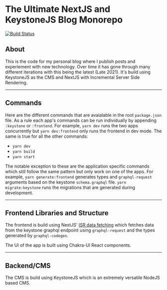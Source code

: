 # The Ultimate NextJS and KeystoneJS Blog Monorepo

[![Build Status](https://ci.sebasptsch.dev/api/badges/sebasptsch/NextBlogMono/status.svg?ref=refs/heads/main)](https://ci.sebasptsch.dev/sebasptsch/NextBlogMono)

## About

This is the code for my personal blog where I publish posts and experiement with new technology. Over time it has gone through many different iterations with this being the latest (Late 2021). It's build using KeystoneJS as the CMS and NextJS with Incremental Server Side Rendering.

---

## Commands

Here are the different commands that are avaialable in the root `package.json` file. As a rule each app's commands can be run individually by appending `:keystone` or `:frontend`. For example, `yarn dev` runs the two apps concurrently but `yarn dev:frontend` only runs the frontend in dev mode. The same is true for all the other commands:

- `yarn dev`
- `yarn build`
- `yarn start`

The notable exception to these are the application specific commands which still follow the same pattern but only work on one of the apps. For example, `yarn generate:frontend` generates types and `graphql-request` arguments based on the keystone `schema.graphql` file. `yarn migrate:keystone` runs the migrations that are generated during development.

---

## Frontend Libraries and Structure

The frontend is build using NextJS' [ISR data fetching](https://nextjs.org/docs/basic-features/data-fetching#incremental-static-regeneration) which fetches data from the keystone graphql endpoint using `graphql-request` and the types generated by `graphql-codegen`.

The UI of the app is built using Chakra-UI React components.

---

## Backend/CMS

The CMS is build using KeystoneJS which is an extremely versatile NodeJS based CMS.
